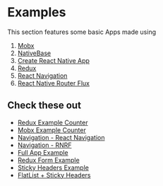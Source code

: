 # Examples
This section features some basic Apps made using <br />
1. [Mobx](https://github.com/mobxjs/mobx)
2. [NativeBase](https://nativebase.io/)
3. [Create React Native App](https://github.com/react-community/create-react-native-app)
4. [Redux](https://github.com/reactjs/react-redux)
5. [React Navigation](https://reactnavigation.org/)
6. [React Native Router Flux](https://github.com/aksonov/react-native-router-flux) <br />

## Check these out
- [Redux Example Counter](./ReduxCounterExample.md)
- [Mobx Example Counter](./MobxCounterExample.md)
- [Navigation - React Navigation](./navigation/StackNavigationExample.md)
- [Navigation - RNRF](./navigation/RNRFBasicExample.md)
- [Full App Example](./GitAppExample.md)
- [Redux Form Example](./ReduxFormExample.md)
- [Sticky Headers Example](./StickyHeaderExample.md)
- [FlatList + Sticky Headers](./FlatListExample.md)
